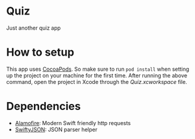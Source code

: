# Quiz
 Just another quiz app


# How to setup
This app uses [CocoaPods](https://cocoapods.org/). So make sure to run `pod install` when setting up the project on your machine for the first time.
After running the above command, open the project in Xcode through the *Quiz.xcworkspace* file.

# Dependencies

- [Alamofire](https://github.com/Alamofire/Alamofire): Modern Swift friendly http requests
- [SwiftyJSON](https://github.com/SwiftyJSON/SwiftyJSON): JSON parser helper
